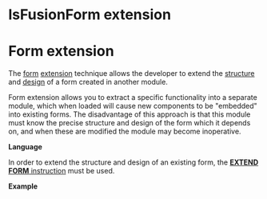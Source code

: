 # lsFusionForm extension

# Form extension

The [form](lsFusionForms.md) [extension](lsFusionExtensions.md) technique allows the developer to extend the [structure](lsFusionForm_structure.md) and [design](lsFusionInteractive_view.md) of a form created in another module.

Form extension allows you to extract a specific functionality into a separate module, which when loaded will cause new components to be "embedded" into existing forms. The disadvantage of this approach is that this module must know the precise structure and design of the form which it depends on, and when these are modified the module may become inoperative.

**Language**

In order to extend the structure and design of an existing form, the [**EXTEND FORM** instruction](lsFusionEXTEND_FORM_instruction.md) must be used.

**Example**


